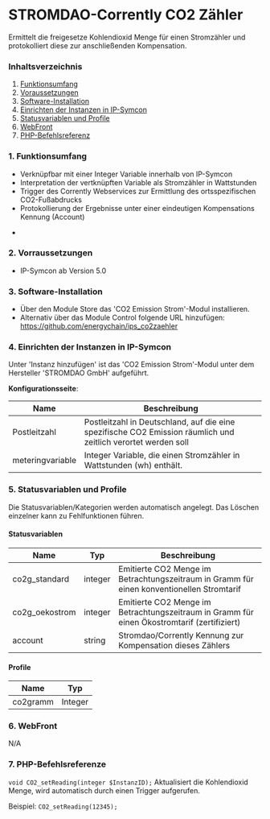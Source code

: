 # STROMDAO-Corrently CO2 Zähler
Ermittelt die freigesetze Kohlendioxid Menge für einen Stromzähler und protokolliert diese zur anschließenden Kompensation.

### Inhaltsverzeichnis

1. [Funktionsumfang](#1-funktionsumfang)
2. [Voraussetzungen](#2-voraussetzungen)
3. [Software-Installation](#3-software-installation)
4. [Einrichten der Instanzen in IP-Symcon](#4-einrichten-der-instanzen-in-ip-symcon)
5. [Statusvariablen und Profile](#5-statusvariablen-und-profile)
6. [WebFront](#6-webfront)
7. [PHP-Befehlsreferenz](#7-php-befehlsreferenz)

### 1. Funktionsumfang
- Verknüpfbar mit einer Integer Variable innerhalb von IP-Symcon
- Interpretation der vertknüpften Variable als Stromzähler in Wattstunden
- Trigger des Corrently Webservices zur Ermittlung des ortsspezifischen CO2-Fußabdrucks
- Protokollierung der Ergebnisse unter einer eindeutigen Kompensations Kennung (Account)
*

### 2. Vorraussetzungen

- IP-Symcon ab Version 5.0

### 3. Software-Installation

* Über den Module Store das 'CO2 Emission Strom'-Modul installieren.
* Alternativ über das Module Control folgende URL hinzufügen: https://github.com/energychain/ips_co2zaehler

### 4. Einrichten der Instanzen in IP-Symcon

 Unter 'Instanz hinzufügen' ist das 'CO2 Emission Strom'-Modul unter dem Hersteller 'STROMDAO GmbH' aufgeführt.

__Konfigurationsseite__:

Name     | Beschreibung
-------- | ------------------
Postleitzahl | Postleitzahl in Deutschland, auf die eine spezifische CO2 Emission räumlich und zeitlich verortet werden soll
meteringvariable | Integer Variable, die einen Stromzähler in Wattstunden (wh) enthält.

### 5. Statusvariablen und Profile

Die Statusvariablen/Kategorien werden automatisch angelegt. Das Löschen einzelner kann zu Fehlfunktionen führen.

#### Statusvariablen

Name   | Typ     | Beschreibung
------ | ------- | ------------
co2g_standard   | integer | Emitierte CO2 Menge im Betrachtungszeitraum in Gramm für einen konventionellen Stromtarif
co2g_oekostrom   | integer | Emitierte CO2 Menge im Betrachtungszeitraum in Gramm für einen Ökostromtarif (zertifiziert)
account | string | Stromdao/Corrently Kennung zur Kompensation dieses Zählers

#### Profile

Name   | Typ
------ | -------
co2gramm | Integer

### 6. WebFront

N/A

### 7. PHP-Befehlsreferenze

`void CO2_setReading(integer $InstanzID);`
Aktualisiert die Kohlendioxid Menge, wird automatisch durch einen Trigger aufgerufen.

Beispiel:
`CO2_setReading(12345);`
